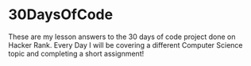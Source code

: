 # 30DaysOfCode
These are my lesson answers to the 30 days of code project done on Hacker Rank. Every Day I will be covering a different Computer Science topic and completing a short assignment!
